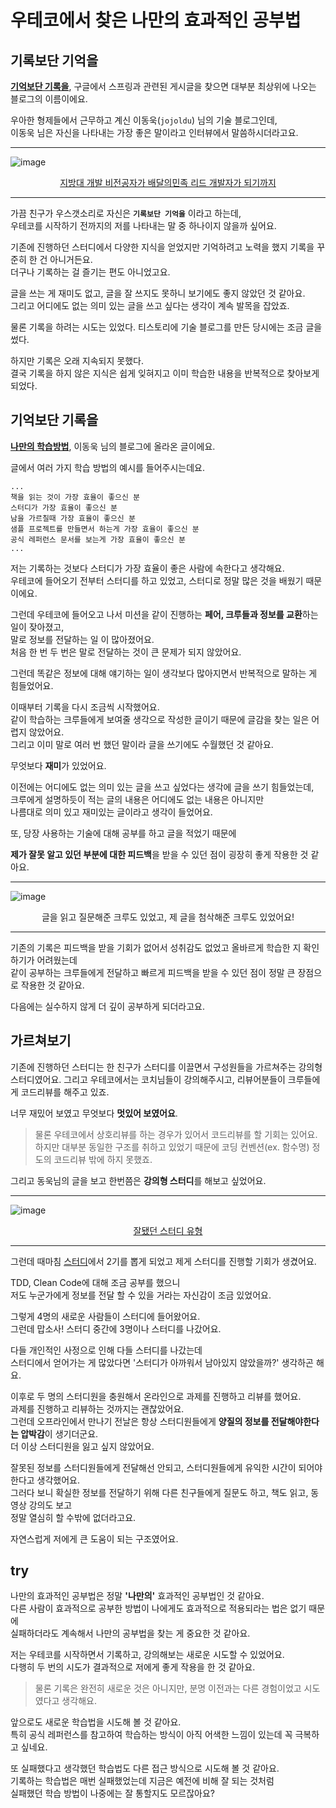 # 우테코에서 찾은 나만의 효과적인 공부법

## 기록보단 기억을

**[기억보단 기록을](https://jojoldu.tistory.com/)**, 구글에서 스프링과 관련된 게시글을 찾으면 대부분 최상위에 나오는 블로그의 이름이에요.

우아한 형제들에서 근무하고 계신 이동욱(`jojoldu`) 님의 기술 블로그인데,  
이동욱 님은 자신을 나타내는 가장 좋은 말이라고 인터뷰에서 말씀하시더라고요.

---

![image](https://user-images.githubusercontent.com/13347548/84572387-82f52f80-add4-11ea-831c-4ba000afc735.png)

<center><a href="https://www.youtube.com/watch?v=V9AGvwPmnZU">지방대 개발 비전공자가 배달의민족 리드 개발자가 되기까지</a></center>

---

가끔 친구가 우스갯소리로 자신은 **`기록보단 기억을`** 이라고 하는데,  
우테코를 시작하기 전까지의 저를 나타내는 말 중 하나이지 않을까 싶어요.

기존에 진행하던 스터디에서 다양한 지식을 얻었지만 기억하려고 노력을 했지 기록을 꾸준히 한 건 아니거든요.  
더구나 기록하는 걸 즐기는 편도 아니었고요.

글을 쓰는 게 재미도 없고, 글을 잘 쓰지도 못하니 보기에도 좋지 않았던 것 같아요.  
그리고 어디에도 없는 의미 있는 글을 쓰고 싶다는 생각이 계속 발목을 잡았죠.

물론 기록을 하려는 시도는 있었다. 티스토리에 기술 블로그를 만든 당시에는 조금 글을 썼다.

하지만 기록은 오래 지속되지 못했다.  
결국 기록을 하지 않은 지식은 쉽게 잊혀지고 이미 학습한 내용을 반복적으로 찾아보게 되었다.

## 기억보단 기록을

**[나만의 학습방법](https://jojoldu.tistory.com/439?category=689637)**, 이동욱 님의 블로그에 올라온 글이에요.

글에서 여러 가지 학습 방법의 예시를 들어주시는데요.

```
...
책을 읽는 것이 가장 효율이 좋으신 분
스터디가 가장 효율이 좋으신 분
남을 가르칠때 가장 효율이 좋으신 분
샘플 프로젝트를 만들면서 하는게 가장 효율이 좋으신 분
공식 레퍼런스 문서를 보는게 가장 효율이 좋으신 분
...
```

저는 기록하는 것보다 스터디가 가장 효율이 좋은 사람에 속한다고 생각해요.  
우테코에 들어오기 전부터 스터디를 하고 있었고, 스터디로 정말 많은 것을 배웠기 때문이에요.

그런데 우테코에 들어오고 나서 미션을 같이 진행하는 **페어, 크루들과 정보를 교환**하는 일이 잦아졌고,  
말로 정보를 전달하는 일 이 많아졌어요.  
처음 한 번 두 번은 말로 전달하는 것이 큰 문제가 되지 않았어요.  

그런데 똑같은 정보에 대해 얘기하는 일이 생각보다 많아지면서 반복적으로 말하는 게 힘들었어요.  

이때부터 기록을 다시 조금씩 시작했어요.  
같이 학습하는 크루들에게 보여줄 생각으로 작성한 글이기 때문에 글감을 찾는 일은 어렵지 않았어요.  
그리고 이미 말로 여러 번 했던 말이라 글을 쓰기에도 수월했던 것 같아요.  

무엇보다 **재미**가 있었어요.

이전에는 어디에도 없는 의미 있는 글을 쓰고 싶었다는 생각에 글을 쓰기 힘들었는데,  
크루에게 설명하듯이 적는 글의 내용은 어디에도 없는 내용은 아니지만  
나름대로 의미 있고 재미있는 글이라고 생각이 들었어요.

또, 당장 사용하는 기술에 대해 공부를 하고 글을 적었기 때문에  

**제가 잘못 알고 있던 부분에 대한 피드백**을 받을 수 있던 점이 굉장히 좋게 작용한 것 같아요.  

---

![image](https://user-images.githubusercontent.com/13347548/84588612-e37f7d80-ae63-11ea-8c7a-29a4d790c741.png)

<center>글을 읽고 질문해준 크루도 있었고, 제 글을 첨삭해준 크루도 있었어요!</center>

---

기존의 기록은 피드백을 받을 기회가 없어서 성취감도 없었고 올바르게 학습한 지 확인하기가 어려웠는데  
같이 공부하는 크루들에게 전달하고 빠르게 피드백을 받을 수 있던 점이 정말 큰 장점으로 작용한 것 같아요.

다음에는 실수하지 않게 더 깊이 공부하게 되더라고요.



## 가르쳐보기

기존에 진행하던 스터디는 한 친구가 스터디를 이끌면서 구성원들을 가르쳐주는 강의형 스터디였어요.
그리고 우테코에서는 코치님들이 강의해주시고, 리뷰어분들이 크루들에게 코드리뷰를 해주고 있죠.

너무 재밌어 보였고 무엇보다 **멋있어 보였어요**.  

> 물론 우테코에서 상호리뷰를 하는 경우가 있어서 코드리뷰를 할 기회는 있어요.  
> 하지만 대부분 동일한 구조를 취하고 있었기 때문에 코딩 컨벤션(ex. 함수명) 정도의 코드리뷰 밖에 하지 못했죠.

그리고 동욱님의 글을 보고 한번쯤은 **강의형 스터디**를 해보고 싶었어요.

---

![image](https://user-images.githubusercontent.com/13347548/84589312-994ccb00-ae68-11ea-872b-1b502a496534.png)

<center><a href="https://jojoldu.tistory.com/302">잘됐던 스터디 유형</a></center>

---

그런데 때마침 [스터디](https://github.com/Java-Bom)에서 2기를 뽑게 되었고 제게 스터디를 진행할 기회가 생겼어요.

TDD, Clean Code에 대해 조금 공부를 했으니  
저도 누군가에게 정보를 전달 할 수 있을 거라는 자신감이 조금 있었어요.  

그렇게 4명의 새로운 사람들이 스터디에 들어왔어요.  
그런데 맙소사! 스터디 중간에 3명이나 스터디를 나갔어요.

다들 개인적인 사정으로 인해 다들 스터디를 나갔는데  
스터디에서 얻어가는 게 많았다면 '스터디가 아까워서 남아있지 않았을까?' 생각하곤 해요.

이후로 두 명의 스터디원을 충원해서 온라인으로 과제를 진행하고 리뷰를 했어요.  
과제를 진행하고 리뷰하는 것까지는 괜찮았어요.  
그런데 오프라인에서 만나기 전날은 항상 스터디원들에게 **양질의 정보를 전달해야한다는 압박감**이 생기더군요.  
더 이상 스터디원을 잃고 싶지 않았어요.

잘못된 정보를 스터디원들에게 전달해선 안되고, 스터디원들에게 유익한 시간이 되어야 한다고 생각했어요.  
그러다 보니 확실한 정보를 전달하기 위해 다른 친구들에게 질문도 하고, 책도 읽고, 동영상 강의도 보고  
정말 열심히 할 수밖에 없더라고요.  

자연스럽게 저에게 큰 도움이 되는 구조였어요.



## try

나만의 효과적인 공부법은 정말 **'나만의'** 효과적인 공부법인 것 같아요.  
다른 사람이 효과적으로 공부한 방법이 나에게도 효과적으로 적용되라는 법은 없기 때문에  
실패하더라도 계속해서 나만의 공부법을 찾는 게 중요한 것 같아요.

저는 우테코를 시작하면서 기록하고, 강의해보는 새로운 시도할 수 있었어요.  
다행히 두 번의 시도가 결과적으로 저에게 좋게 작용을 한 것 같아요.

> 물론 기록은 완전히 새로운 것은 아니지만, 분명 이전과는 다른 경험이었고 시도였다고 생각해요.

앞으로도 새로운 학습법을 시도해 볼 것 같아요.  
특히 공식 레퍼런스를 참고하여 학습하는 방식이 아직 어색한 느낌이 있는데 꼭 극복하고 싶네요.

또 실패했다고 생각했던 학습법도 다른 접근 방식으로 시도해 볼 것 같아요.  
기록하는 학습법은 매번 실패했었는데 지금은 예전에 비해 잘 되는 것처럼  
실패했던 학습 방법이 나중에는 잘 통할지도 모르잖아요? 

